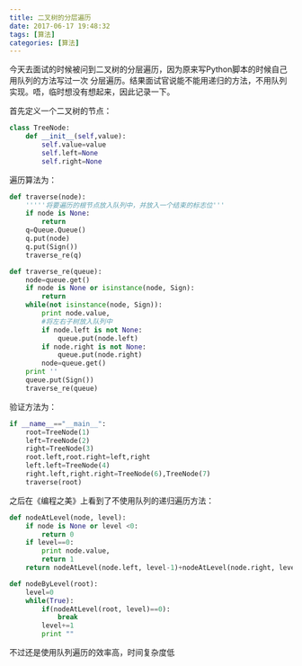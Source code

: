 ```yaml
---
title: 二叉树的分层遍历
date: 2017-06-17 19:48:32
tags: [算法]
categories: [算法]
---
```


今天去面试的时候被问到二叉树的分层遍历，因为原来写Python脚本的时候自己用队列的方法写过一次 分层遍历。结果面试官说能不能用递归的方法，不用队列实现。唔，临时想没有想起来，因此记录一下。

首先定义一个二叉树的节点：
```python
class TreeNode:
    def __init__(self,value):
        self.value=value
        self.left=None
        self.right=None
```
<!-- more -->
遍历算法为：
```python
def traverse(node):
    '''''将要遍历的根节点放入队列中，并放入一个结束的标志位'''
    if node is None:
        return
    q=Queue.Queue()
    q.put(node)
    q.put(Sign())
    traverse_re(q)

def traverse_re(queue):
    node=queue.get()
    if node is None or isinstance(node, Sign):
        return
    while(not isinstance(node, Sign)):
        print node.value,
        #将左右子树放入队列中
        if node.left is not None:
            queue.put(node.left)
        if node.right is not None:
            queue.put(node.right)
        node=queue.get()
    print ''
    queue.put(Sign())
    traverse_re(queue)
```
验证方法为：
```python
if __name__=="__main__":
    root=TreeNode(1)
    left=TreeNode(2)
    right=TreeNode(3)
    root.left,root.right=left,right
    left.left=TreeNode(4)
    right.left,right.right=TreeNode(6),TreeNode(7)
    traverse(root)
```

之后在《编程之美》上看到了不使用队列的递归遍历方法：

```python
def nodeAtLevel(node, level):
    if node is None or level <0:
        return 0
    if level==0:
        print node.value,
        return 1
    return nodeAtLevel(node.left, level-1)+nodeAtLevel(node.right, level-1)

def nodeByLevel(root):
    level=0
    while(True):
        if(nodeAtLevel(root, level)==0):
            break
        level+=1
        print ""
```
不过还是使用队列遍历的效率高，时间复杂度低
